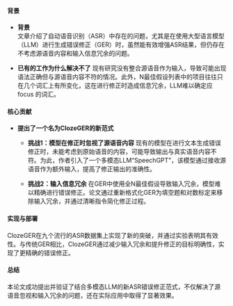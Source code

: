 #### 背景
- **背景**       
    文章介绍了自动语音识别（ASR）中存在的问题，尤其是在使用大型语言模型（LLM）进行生成错误修正（GER）时，虽然能有效增强ASR结果，但仍存在不考虑源语音内容和输入信息冗余的问题。

- **已有的工作为什么解决不了**
    现有研究没有整合源语音作为输入，导致可能出现语法正确但与源语音内容不符的情况。此外，N最佳假设列表中的项目往往只在几个词汇上有所变化，这在进行修正时造成信息冗余，LLM难以确定应 focus 的词汇。

#### 核心贡献
- **提出了一个名为ClozeGER的新范式**
    - **挑战1：模型在修正时忽视了源语音内容**
        现有的模型在进行文本生成错误修正时，未能考虑到原始语音的内容，可能导致输出与真实语音内容不符。为此，作者引入了一个多模态LLM“SpeechGPT”，该模型通过接收源语音作为额外输入，提高了修正输出的准确性。

    - **挑战2：输入信息冗余**
        在GER中使用全N最佳假设导致输入冗余，模型难以精确进行错误修正。论文通过重新格式化GER为填空题和对数标定来移除输入冗余，并通过清晰指令简化修正过程。

#### 实现与部署
ClozeGER在九个流行的ASR数据集上实现了新的突破，并通过实验表明其有效性。与传统GER相比，ClozeGER通过减少输入冗余和提升修正的目标明确性，实现了更精确的错误修正。

#### 总结
本论文成功提出并验证了结合多模态LLM的新ASR错误修正范式，不仅解决了源语音忽视和输入冗余的问题，还在实际应用中取得了显著效果。